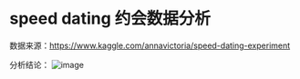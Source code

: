 # speed dating 约会数据分析

数据来源：https://www.kaggle.com/annavictoria/speed-dating-experiment 

分析结论：
![image](https://github.com/hemath1001/DM_ML_DL/blob/master/speed%20dating%20%E7%BA%A6%E4%BC%9A%E6%95%B0%E6%8D%AE%E5%88%86%E6%9E%90/summary.png?raw=true)

